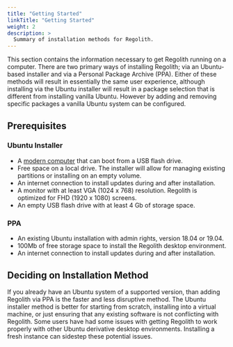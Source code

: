 ```yaml
---
title: "Getting Started"
linkTitle: "Getting Started"
weight: 2
description: >
  Summary of installation methods for Regolith.
---
```


This section contains the information necessary to get Regolith running on a computer.  There are two primary ways of installing Regolith; via an Ubuntu-based installer and via a Personal Package Archive (PPA).  Either of these methods will result in essentially the same user experience, although installing via the Ubuntu installer will result in a package selection that is different from installing vanilla Ubuntu. However by adding and removing specific packages a vanilla Ubuntu system can be configured.

## Prerequisites

### Ubuntu Installer

* A [modern computer](https://help.ubuntu.com/community/Installation/SystemRequirements) that can boot from a USB flash drive.
* Free space on a local drive.  The installer will allow for managing existing partitions or installing on an empty volume.
* An internet connection to install updates during and after installation.
* A monitor with at least VGA (1024 x 768) resolution.  Regolith is optimized for FHD (1920 x 1080) screens.
* An empty USB flash drive with at least 4 Gb of storage space.

### PPA

* An existing Ubuntu installation with admin rights, version 18.04 or 19.04.
* 100Mb of free storage space to install the Regolith desktop environment.
* An internet connection to install updates during and after installation.

## Deciding on Installation Method

If you already have an Ubuntu system of a supported version, than adding Regolith via PPA is the faster and less disruptive method.  The Ubuntu installer method is better for starting from scratch, installing into a virtual machine, or just ensuring that any existing software is not conflicting with Regolith.  Some users have had some issues with getting Regolith to work properly with other Ubuntu derivative desktop environments.  Installing a fresh instance can sidestep these potential issues.